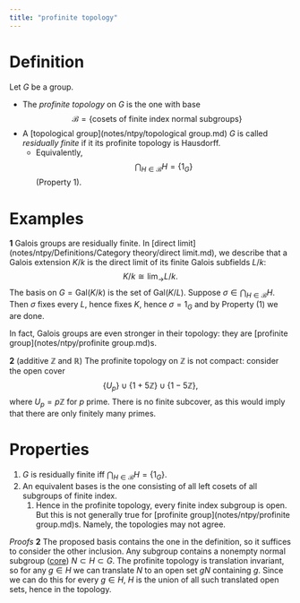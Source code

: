 ```yaml
---
title: "profinite topology"
---
```


# Definition
Let $G$ be a group. 
- The *profinite topology* on $G$ is the one with base $$\mathcal{B}=\{\text{cosets of finite index normal subgroups}\}$$
- A [topological group](notes/ntpy/topological group.md) $G$ is called *residually finite* if it its profinite topology is Hausdorff. 
	- Equivalently, $$\bigcap_{H\in\mathcal{B}}H=\{1_G\}$$ (Property 1).

# Examples
**1**
Galois groups are residually finite. In [direct limit](notes/ntpy/Definitions/Category theory/direct limit.md), we describe that a Galois extension $K/k$ is the direct limit of its finite Galois subfields $L/k$: $$K/k\cong\lim_\to L/k.$$ The basis on $G=\text{Gal}(K/k)$ is the set of $\text{Gal}(K/L)$. Suppose $\sigma\in\bigcap_{H\in\mathcal{B}}H$. Then $\sigma$ fixes every $L$, hence fixes $K$, hence $\sigma=1_G$ and by Property (1) we are done.

In fact, Galois groups are even stronger in their topology: they are [profinite group](notes/ntpy/profinite group.md)s.

**2** (additive $\mathbb{Z}$ and $\mathbb{R}$)
The profinite topology on $\mathbb{Z}$ is not compact: consider the open cover $$\{U_p\}\cup \{1+5\mathbb{Z}\}\cup \{1-5\mathbb{Z}\},$$ where $U_p=p\mathbb{Z}$ for $p$ prime. There is no finite subcover, as this would imply that there are only finitely many primes.



# Properties
1. $G$ is residually finite iff $\bigcap_{H\in\mathcal{B}}H=\{1_G\}$.
2. An equivalent bases is the one consisting of all left cosets of all subgroups of finite index.
	1. Hence in the profinite topology, every finite index subgroup is open. But this is not generally true for [profinite group](notes/ntpy/profinite group.md)s. Namely, the topologies may not agree.

*Proofs*
**2**
The proposed basis contains the one in the definition, so it suffices to consider the other inclusion. Any subgroup contains a nonempty normal subgroup ([core](notes/ntpy/Definitions/core.md)) $N\subset H\subset G$. The profinite topology is translation invariant, so for any $g\in H$ we can translate $N$ to an open set $gN$ containing $g$. Since we can do this for every $g\in H$, $H$ is the union of all such translated open sets, hence in the topology.
